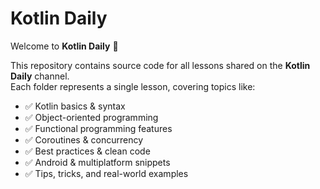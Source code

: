 # Kotlin Daily

Welcome to **Kotlin Daily** 🎉  

This repository contains source code for all lessons shared on the **Kotlin Daily** channel.  
Each folder represents a single lesson, covering topics like:

- ✅ Kotlin basics & syntax
- ✅ Object-oriented programming
- ✅ Functional programming features
- ✅ Coroutines & concurrency
- ✅ Best practices & clean code
- ✅ Android & multiplatform snippets
- ✅ Tips, tricks, and real-world examples

